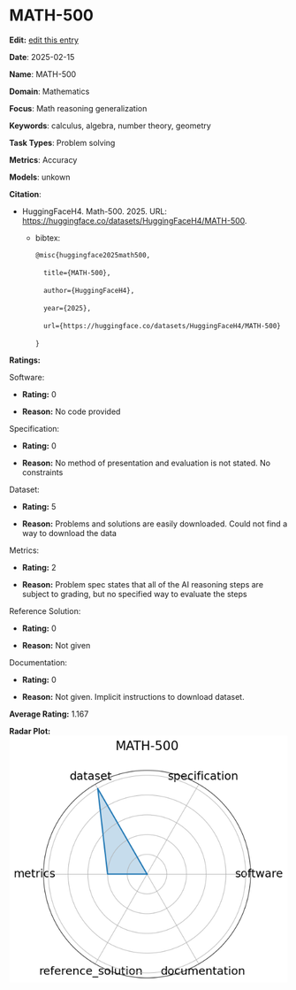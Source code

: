 # MATH-500


**Edit:** [edit this entry](https://github.com/mlcommons-science/benchmark/tree/main/source)


**Date**: 2025-02-15


**Name**: MATH-500


**Domain**: Mathematics


**Focus**: Math reasoning generalization


**Keywords**: calculus, algebra, number theory, geometry


**Task Types**: Problem solving


**Metrics**: Accuracy


**Models**: unkown


**Citation**:


- HuggingFaceH4. Math-500. 2025. URL: https://huggingface.co/datasets/HuggingFaceH4/MATH-500.

  - bibtex:
      ```
      @misc{huggingface2025math500,

        title={MATH-500},

        author={HuggingFaceH4},

        year={2025},

        url={https://huggingface.co/datasets/HuggingFaceH4/MATH-500}

      }

      ```

**Ratings:**


Software:


  - **Rating:** 0


  - **Reason:** No code provided 


Specification:


  - **Rating:** 0


  - **Reason:** No method of presentation and evaluation is not stated. No constraints 


Dataset:


  - **Rating:** 5


  - **Reason:** Problems and solutions are easily downloaded. Could not find a way to download the data 


Metrics:


  - **Rating:** 2


  - **Reason:** Problem spec states that all of the AI reasoning steps are subject to grading, but no specified way to evaluate the steps 


Reference Solution:


  - **Rating:** 0


  - **Reason:** Not given 


Documentation:


  - **Rating:** 0


  - **Reason:** Not given. Implicit instructions to download dataset. 


**Average Rating:** 1.167


**Radar Plot:**
 ![Math- radar plot](../../tex/images/math-_radar.png)